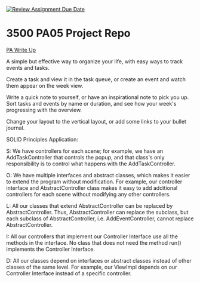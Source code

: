 [![Review Assignment Due Date](https://classroom.github.com/assets/deadline-readme-button-24ddc0f5d75046c5622901739e7c5dd533143b0c8e959d652212380cedb1ea36.svg)](https://classroom.github.com/a/x6ckGcN8)
# 3500 PA05 Project Repo

[PA Write Up](https://markefontenot.notion.site/PA-05-8263d28a81a7473d8372c6579abd6481)

A simple but effective way to organize your life, with easy ways to track events and tasks.

Create a task and view it in the task queue, or create an event and watch them appear on the week view.

Write a quick note to yourself, or have an inspirational note to pick you up. Sort tasks and events by name or duration,
and see how your week's progressing with the overview. 

Change your layout to the vertical layout, or add some links to your bullet journal.

SOLID Principles Application:

S: We have controllers for each scene; for example, we have an AddTaskController that controls the popup, and that 
class's only responsibility is to control what happens with the AddTaskController.

O: We have multiple interfaces and abstract classes, which makes it easier to extend the program without modification.
For example, our controller interface and AbstractController class makes it easy to add additional controllers for 
each scene without modifying any other controllers.

L: All our classes that extend AbstractController can be replaced by AbstractController. Thus, AbstractController can
replace the subclass, but each subclass of AbstractController, i.e. AddEventController, cannot replace
AbstractController.

I: All our controllers that implement our Controller Interface use all the methods in the interface. No class that
does not need the method run() implements the Controller Interface.

D: All our classes depend on interfaces or abstract classes instead of other classes of the same level. For example,
our ViewImpl depends on our Controller Interface instead of a specific controller.